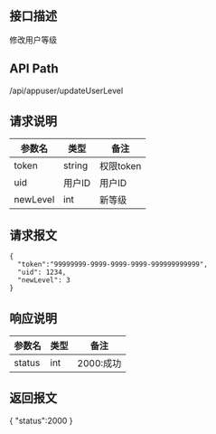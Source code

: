 ## 接口描述
修改用户等级
## API Path
/api/appuser/updateUserLevel
## 请求说明
|参数名   |类型    |备注             |
|---------|--------|-----------------|
|token    |string  |权限token        |
|uid      |用户ID  |用户ID           |
|newLevel |int     |新等级           |


## 请求报文
    { 
      "token":"99999999-9999-9999-9999-999999999999",
      "uid": 1234,
      "newLevel": 3
    }
    
## 响应说明
|参数名   |类型    |备注             |
|---------|--------|-----------------|
|status   |int     |2000:成功        |
## 返回报文
  {
    "status":2000 
  }